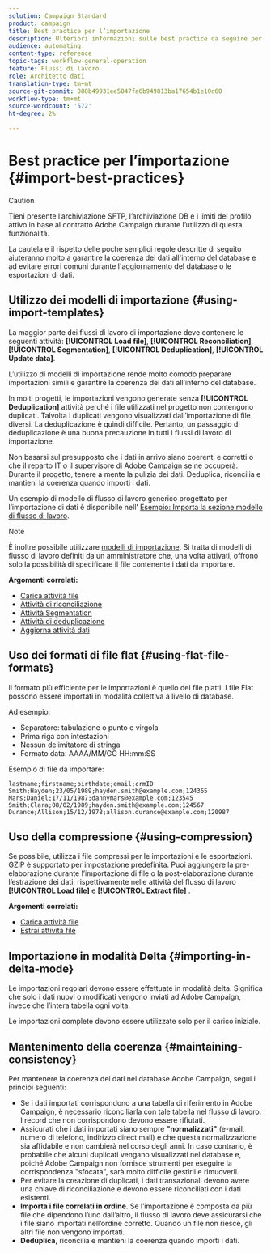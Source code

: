 ```yaml
---
solution: Campaign Standard
product: campaign
title: Best practice per l’importazione
description: Ulteriori informazioni sulle best practice da seguire per l’importazione di dati nel database.
audience: automating
content-type: reference
topic-tags: workflow-general-operation
feature: Flussi di lavoro
role: Architetto dati
translation-type: tm+mt
source-git-commit: 088b49931ee5047fa6b949813ba17654b1e10d60
workflow-type: tm+mt
source-wordcount: '572'
ht-degree: 2%

---
```



# Best practice per l’importazione {#import-best-practices}

>[!CAUTION]
>
>Tieni presente l’archiviazione SFTP, l’archiviazione DB e i limiti del profilo attivo in base al contratto Adobe Campaign durante l’utilizzo di questa funzionalità.

La cautela e il rispetto delle poche semplici regole descritte di seguito aiuteranno molto a garantire la coerenza dei dati all&#39;interno del database e ad evitare errori comuni durante l&#39;aggiornamento del database o le esportazioni di dati.

## Utilizzo dei modelli di importazione {#using-import-templates}

La maggior parte dei flussi di lavoro di importazione deve contenere le seguenti attività: **[!UICONTROL Load file]**, **[!UICONTROL Reconciliation]**, **[!UICONTROL Segmentation]**, **[!UICONTROL Deduplication]**, **[!UICONTROL Update data]**.

L’utilizzo di modelli di importazione rende molto comodo preparare importazioni simili e garantire la coerenza dei dati all’interno del database.

In molti progetti, le importazioni vengono generate senza **[!UICONTROL Deduplication]** attività perché i file utilizzati nel progetto non contengono duplicati. Talvolta i duplicati vengono visualizzati dall’importazione di file diversi. La deduplicazione è quindi difficile. Pertanto, un passaggio di deduplicazione è una buona precauzione in tutti i flussi di lavoro di importazione.

Non basarsi sul presupposto che i dati in arrivo siano coerenti e corretti o che il reparto IT o il supervisore di Adobe Campaign se ne occuperà. Durante il progetto, tenere a mente la pulizia dei dati. Deduplica, riconcilia e mantieni la coerenza quando importi i dati.

Un esempio di modello di flusso di lavoro generico progettato per l’importazione di dati è disponibile nell’ [Esempio: Importa la sezione modello di flusso di lavoro](../../automating/using/creating-import-workflow-templates.md).

>[!NOTE]
>
>È inoltre possibile utilizzare [modelli di importazione](../../automating/using/importing-data-with-import-templates.md). Si tratta di modelli di flusso di lavoro definiti da un amministratore che, una volta attivati, offrono solo la possibilità di specificare il file contenente i dati da importare.

**Argomenti correlati:**

* [Carica attività file](../../automating/using/load-file.md)
* [Attività di riconciliazione](../../automating/using/reconciliation.md)
* [Attività Segmentation](../../automating/using/segmentation.md)
* [Attività di deduplicazione](../../automating/using/deduplication.md)
* [Aggiorna attività dati](../../automating/using/update-data.md)

## Uso dei formati di file flat {#using-flat-file-formats}

Il formato più efficiente per le importazioni è quello dei file piatti. I file Flat possono essere importati in modalità collettiva a livello di database.

Ad esempio:

* Separatore: tabulazione o punto e virgola
* Prima riga con intestazioni
* Nessun delimitatore di stringa
* Formato data: AAAA/MM/GG HH:mm:SS

Esempio di file da importare:

```
lastname;firstname;birthdate;email;crmID
Smith;Hayden;23/05/1989;hayden.smith@example.com;124365
Mars;Daniel;17/11/1987;dannymars@example.com;123545
Smith;Clara;08/02/1989;hayden.smith@example.com;124567
Durance;Allison;15/12/1978;allison.durance@example.com;120987
```

## Uso della compressione {#using-compression}

Se possibile, utilizza i file compressi per le importazioni e le esportazioni. GZIP è supportato per impostazione predefinita. Puoi aggiungere la pre-elaborazione durante l’importazione di file o la post-elaborazione durante l’estrazione dei dati, rispettivamente nelle attività del flusso di lavoro **[!UICONTROL Load file]** e **[!UICONTROL Extract file]** .

**Argomenti correlati:**

* [Carica attività file](../../automating/using/load-file.md)
* [Estrai attività file](../../automating/using/extract-file.md)

## Importazione in modalità Delta {#importing-in-delta-mode}

Le importazioni regolari devono essere effettuate in modalità delta. Significa che solo i dati nuovi o modificati vengono inviati ad Adobe Campaign, invece che l’intera tabella ogni volta.

Le importazioni complete devono essere utilizzate solo per il carico iniziale.

## Mantenimento della coerenza {#maintaining-consistency}

Per mantenere la coerenza dei dati nel database Adobe Campaign, segui i principi seguenti:

* Se i dati importati corrispondono a una tabella di riferimento in Adobe Campaign, è necessario riconciliarla con tale tabella nel flusso di lavoro. I record che non corrispondono devono essere rifiutati.
* Assicurati che i dati importati siano sempre **&quot;normalizzati&quot;** (e-mail, numero di telefono, indirizzo direct mail) e che questa normalizzazione sia affidabile e non cambierà nel corso degli anni. In caso contrario, è probabile che alcuni duplicati vengano visualizzati nel database e, poiché Adobe Campaign non fornisce strumenti per eseguire la corrispondenza &quot;sfocata&quot;, sarà molto difficile gestirli e rimuoverli.
* Per evitare la creazione di duplicati, i dati transazionali devono avere una chiave di riconciliazione e devono essere riconciliati con i dati esistenti.
* **Importa i file correlati in ordine**. Se l’importazione è composta da più file che dipendono l’uno dall’altro, il flusso di lavoro deve assicurarsi che i file siano importati nell’ordine corretto. Quando un file non riesce, gli altri file non vengono importati.
* **Deduplica**, riconcilia e mantieni la coerenza quando importi i dati.

